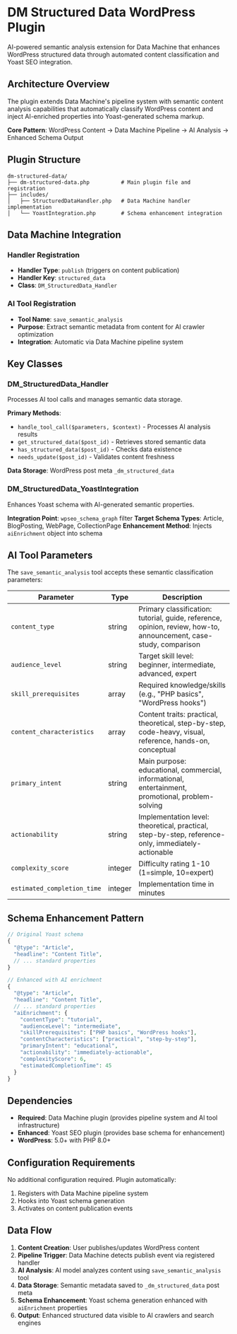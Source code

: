 # DM Structured Data WordPress Plugin

AI-powered semantic analysis extension for Data Machine that enhances WordPress structured data through automated content classification and Yoast SEO integration.

## Architecture Overview

The plugin extends Data Machine's pipeline system with semantic content analysis capabilities that automatically classify WordPress content and inject AI-enriched properties into Yoast-generated schema markup.

**Core Pattern**: WordPress Content → Data Machine Pipeline → AI Analysis → Enhanced Schema Output

## Plugin Structure

```
dm-structured-data/
├── dm-structured-data.php          # Main plugin file and registration
├── includes/
│   ├── StructuredDataHandler.php   # Data Machine handler implementation
│   └── YoastIntegration.php        # Schema enhancement integration
```

## Data Machine Integration

### Handler Registration
- **Handler Type**: `publish` (triggers on content publication)
- **Handler Key**: `structured_data`
- **Class**: `DM_StructuredData_Handler`

### AI Tool Registration
- **Tool Name**: `save_semantic_analysis`
- **Purpose**: Extract semantic metadata from content for AI crawler optimization
- **Integration**: Automatic via Data Machine pipeline system

## Key Classes

### DM_StructuredData_Handler
Processes AI tool calls and manages semantic data storage.

**Primary Methods**:
- `handle_tool_call($parameters, $context)` - Processes AI analysis results
- `get_structured_data($post_id)` - Retrieves stored semantic data
- `has_structured_data($post_id)` - Checks data existence
- `needs_update($post_id)` - Validates content freshness

**Data Storage**: WordPress post meta `_dm_structured_data`

### DM_StructuredData_YoastIntegration
Enhances Yoast schema with AI-generated semantic properties.

**Integration Point**: `wpseo_schema_graph` filter
**Target Schema Types**: Article, BlogPosting, WebPage, CollectionPage
**Enhancement Method**: Injects `aiEnrichment` object into schema

## AI Tool Parameters

The `save_semantic_analysis` tool accepts these semantic classification parameters:

| Parameter | Type | Description |
|-----------|------|-------------|
| `content_type` | string | Primary classification: tutorial, guide, reference, opinion, review, how-to, announcement, case-study, comparison |
| `audience_level` | string | Target skill level: beginner, intermediate, advanced, expert |
| `skill_prerequisites` | array | Required knowledge/skills (e.g., "PHP basics", "WordPress hooks") |
| `content_characteristics` | array | Content traits: practical, theoretical, step-by-step, code-heavy, visual, reference, hands-on, conceptual |
| `primary_intent` | string | Main purpose: educational, commercial, informational, entertainment, promotional, problem-solving |
| `actionability` | string | Implementation level: theoretical, practical, step-by-step, reference-only, immediately-actionable |
| `complexity_score` | integer | Difficulty rating 1-10 (1=simple, 10=expert) |
| `estimated_completion_time` | integer | Implementation time in minutes |

## Schema Enhancement Pattern

```php
// Original Yoast schema
{
  "@type": "Article",
  "headline": "Content Title",
  // ... standard properties
}

// Enhanced with AI enrichment
{
  "@type": "Article", 
  "headline": "Content Title",
  // ... standard properties
  "aiEnrichment": {
    "contentType": "tutorial",
    "audienceLevel": "intermediate",
    "skillPrerequisites": ["PHP basics", "WordPress hooks"],
    "contentCharacteristics": ["practical", "step-by-step"],
    "primaryIntent": "educational", 
    "actionability": "immediately-actionable",
    "complexityScore": 6,
    "estimatedCompletionTime": 45
  }
}
```

## Dependencies

- **Required**: Data Machine plugin (provides pipeline system and AI tool infrastructure)
- **Enhanced**: Yoast SEO plugin (provides base schema for enhancement)
- **WordPress**: 5.0+ with PHP 8.0+

## Configuration Requirements

No additional configuration required. Plugin automatically:
1. Registers with Data Machine pipeline system
2. Hooks into Yoast schema generation 
3. Activates on content publication events

## Data Flow

1. **Content Creation**: User publishes/updates WordPress content
2. **Pipeline Trigger**: Data Machine detects publish event via registered handler
3. **AI Analysis**: AI model analyzes content using `save_semantic_analysis` tool
4. **Data Storage**: Semantic metadata saved to `_dm_structured_data` post meta
5. **Schema Enhancement**: Yoast schema generation enhanced with `aiEnrichment` properties
6. **Output**: Enhanced structured data visible to AI crawlers and search engines